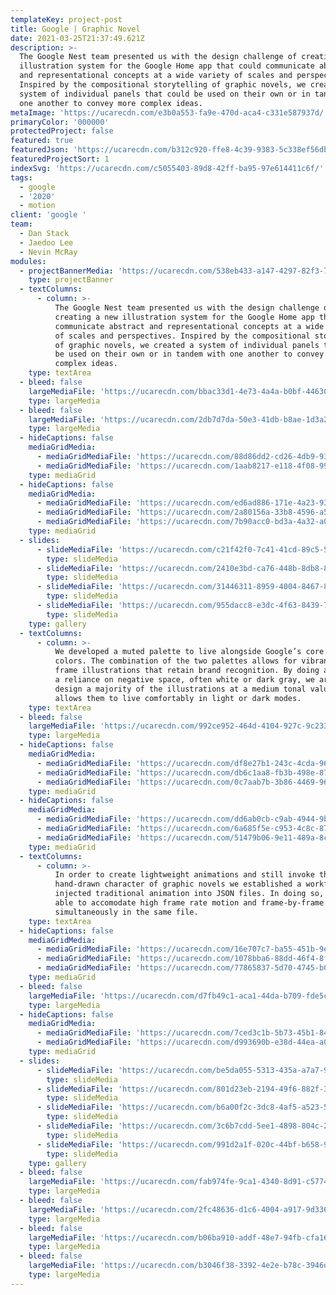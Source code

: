 ```yaml
---
templateKey: project-post
title: Google | Graphic Novel
date: 2021-03-25T21:37:49.621Z
description: >-
  The Google Nest team presented us with the design challenge of creating a new
  illustration system for the Google Home app that could communicate abstract
  and representational concepts at a wide variety of scales and perspectives.
  Inspired by the compositional storytelling of graphic novels, we created a
  system of individual panels that could be used on their own or in tandem with
  one another to convey more complex ideas.
metaImage: 'https://ucarecdn.com/e3b0a553-fa9e-470d-aca4-c331e587937d/'
primaryColor: '000000'
protectedProject: false
featured: true
featuredJson: 'https://ucarecdn.com/b312c920-ffe8-4c39-9383-5c338ef56db3/'
featuredProjectSort: 1
indexSvg: 'https://ucarecdn.com/c5055403-89d8-42ff-ba95-97e614411c6f/'
tags:
  - google
  - '2020'
  - motion
client: 'google '
team:
  - Dan Stack
  - Jaedoo Lee
  - Nevin McRay
modules:
  - projectBannerMedia: 'https://ucarecdn.com/538eb433-a147-4297-82f3-7a112d2127c3/'
    type: projectBanner
  - textColumns:
      - column: >-
          The Google Nest team presented us with the design challenge of
          creating a new illustration system for the Google Home app that could
          communicate abstract and representational concepts at a wide variety
          of scales and perspectives. Inspired by the compositional storytelling
          of graphic novels, we created a system of individual panels that could
          be used on their own or in tandem with one another to convey more
          complex ideas.
    type: textArea
  - bleed: false
    largeMediaFile: 'https://ucarecdn.com/bbac33d1-4e73-4a4a-b0bf-44630407c43d/'
    type: largeMedia
  - bleed: false
    largeMediaFile: 'https://ucarecdn.com/2db7d7da-50e3-41db-b8ae-1d3a2e002991/'
    type: largeMedia
  - hideCaptions: false
    mediaGridMedia:
      - mediaGridMediaFile: 'https://ucarecdn.com/88d86dd2-cd26-4db9-9344-7b44b58c3e4a/'
      - mediaGridMediaFile: 'https://ucarecdn.com/1aab8217-e118-4f08-993c-0b369fb87eaa/'
    type: mediaGrid
  - hideCaptions: false
    mediaGridMedia:
      - mediaGridMediaFile: 'https://ucarecdn.com/ed6ad886-171e-4a23-9334-69867edbf7e4/'
      - mediaGridMediaFile: 'https://ucarecdn.com/2a80156a-33b8-4596-a58e-bca0757c1d1e/'
      - mediaGridMediaFile: 'https://ucarecdn.com/7b90acc0-bd3a-4a32-a0c1-43c7fb1370c2/'
    type: mediaGrid
  - slides:
      - slideMediaFile: 'https://ucarecdn.com/c21f42f0-7c41-41cd-89c5-59c7dff88119/'
        type: slideMedia
      - slideMediaFile: 'https://ucarecdn.com/2410e3bd-ca76-448b-8db8-8d7350ab75c4/'
        type: slideMedia
      - slideMediaFile: 'https://ucarecdn.com/31446311-8959-4004-8467-81694a31866f/'
        type: slideMedia
      - slideMediaFile: 'https://ucarecdn.com/955dacc8-e3dc-4f63-8439-7059e58ab9a1/'
        type: slideMedia
    type: gallery
  - textColumns:
      - column: >-
          We developed a muted palette to live alongside Google’s core brand
          colors. The combination of the two palettes allows for vibrant, full
          frame illustrations that retain brand recognition. By doing away with
          a reliance on negative space, often white or dark gray, we are able to
          design a majority of the illustrations at a medium tonal value which
          allows them to live comfortably in light or dark modes.
    type: textArea
  - bleed: false
    largeMediaFile: 'https://ucarecdn.com/992ce952-464d-4104-927c-9c233dfa3be7/'
    type: largeMedia
  - hideCaptions: false
    mediaGridMedia:
      - mediaGridMediaFile: 'https://ucarecdn.com/df8e27b1-243c-4cda-9672-c53ab0312fc2/'
      - mediaGridMediaFile: 'https://ucarecdn.com/db6c1aa8-fb3b-498e-8775-39c310bc5cf2/'
      - mediaGridMediaFile: 'https://ucarecdn.com/0c7aab7b-3b86-4469-960a-2e3d7c9daa7c/'
    type: mediaGrid
  - hideCaptions: false
    mediaGridMedia:
      - mediaGridMediaFile: 'https://ucarecdn.com/dd6ab0cb-c9ab-4944-9bd7-04c8ab147f6b/'
      - mediaGridMediaFile: 'https://ucarecdn.com/6a685f5e-c953-4c8c-873c-32d76fdfc6fb/'
      - mediaGridMediaFile: 'https://ucarecdn.com/51479b06-9e11-489a-8ca1-8e6961974660/'
    type: mediaGrid
  - textColumns:
      - column: >-
          In order to create lightweight animations and still invoke the
          hand-drawn character of graphic novels we established a workflow that
          injected traditional animation into JSON files. In doing so, we were
          able to accomodate high frame rate motion and frame-by-frame animation
          simultaneously in the same file.
    type: textArea
  - hideCaptions: false
    mediaGridMedia:
      - mediaGridMediaFile: 'https://ucarecdn.com/16e707c7-ba55-451b-9eb3-c3d43bacc757/'
      - mediaGridMediaFile: 'https://ucarecdn.com/1078bba6-88dd-46f4-8f76-e2d3cc181f25/'
      - mediaGridMediaFile: 'https://ucarecdn.com/77865837-5d70-4745-b006-1b4b17a52bac/'
    type: mediaGrid
  - bleed: false
    largeMediaFile: 'https://ucarecdn.com/d7fb49c1-aca1-44da-b709-fde5cba97a50/'
    type: largeMedia
  - hideCaptions: false
    mediaGridMedia:
      - mediaGridMediaFile: 'https://ucarecdn.com/7ced3c1b-5b73-45b1-8430-3c7cf006be51/'
      - mediaGridMediaFile: 'https://ucarecdn.com/d993690b-e38d-44ea-a059-d61eab9def8f/'
    type: mediaGrid
  - slides:
      - slideMediaFile: 'https://ucarecdn.com/be5da055-5313-435a-a7a7-94576d9030b0/'
        type: slideMedia
      - slideMediaFile: 'https://ucarecdn.com/801d23eb-2194-49f6-882f-34f3f2aa896a/'
        type: slideMedia
      - slideMediaFile: 'https://ucarecdn.com/b6a00f2c-3dc8-4af5-a523-5c389a3fffcd/'
        type: slideMedia
      - slideMediaFile: 'https://ucarecdn.com/3c6b7cdd-5ee1-4898-804c-20c5e7c1acfd/'
        type: slideMedia
      - slideMediaFile: 'https://ucarecdn.com/991d2a1f-020c-44bf-b658-9b4be9b48ff7/'
        type: slideMedia
    type: gallery
  - bleed: false
    largeMediaFile: 'https://ucarecdn.com/fab974fe-9ca1-4340-8d91-c57744d98d2d/'
    type: largeMedia
  - bleed: false
    largeMediaFile: 'https://ucarecdn.com/2fc48636-d1c6-4004-a917-9d3362021f69/'
    type: largeMedia
  - bleed: false
    largeMediaFile: 'https://ucarecdn.com/b06ba910-addf-48e7-94fb-cfa16fd3a39e/'
    type: largeMedia
  - bleed: false
    largeMediaFile: 'https://ucarecdn.com/b3046f38-3392-4e2e-b78c-3946ddc7bf68/'
    type: largeMedia
---
```


